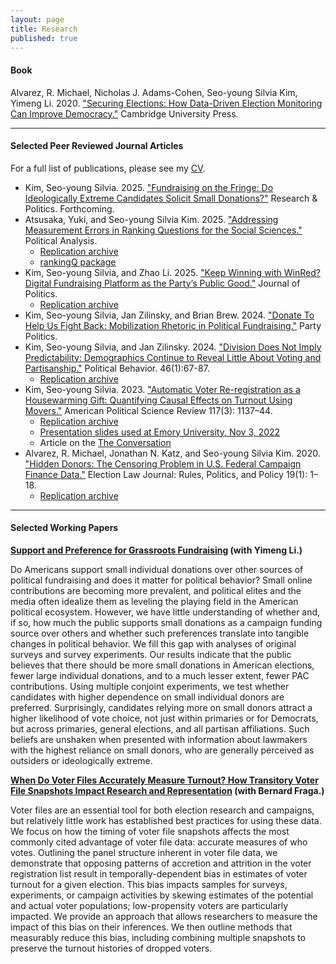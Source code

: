 ```yaml
---
layout: page
title: Research
published: true
---
```


#### Book

Alvarez, R. Michael, Nicholas J. Adams-Cohen, Seo-young Silvia Kim, Yimeng Li. 2020. ["Securing Elections: How Data-Driven Election Monitoring Can Improve Democracy."](https://www.cambridge.org/core/elements/securing-american-elections/44DB59AB97CD8538ABCC6AD0AD00CCF4) Cambridge University Press.

--------------------------------------

#### Selected Peer Reviewed Journal Articles

For a full list of publications, please see my [CV](https://sysilviakim.com/cv/).

- Kim, Seo-young Silvia. 2025. ["Fundraising on the Fringe: Do Ideologically Extreme Candidates Solicit Small Donations?"](https://osf.io/preprints/socarxiv/s537q_v1) Research & Politics. Forthcoming.
- Atsusaka, Yuki, and Seo-young Silvia Kim. 2025. ["Addressing Measurement Errors in Ranking Questions for the Social Sciences."](https://doi.org/10.1017/pan.2024.33) Political Analysis.
    - [Replication archive](https://doi.org/10.7910/DVN/UCTXEF)
    - [rankingQ package](https://github.com/sysilviakim/rankingQ)
- Kim, Seo-young Silvia, and Zhao Li. 2025. ["Keep Winning with WinRed? Digital Fundraising Platform as the Party’s Public Good."](https://doi.org/10.1086/735435) Journal of Politics.
    - [Replication archive](https://doi.org/10.7910/DVN/742910) 
- Kim, Seo-young Silvia, Jan Zilinsky, and Brian Brew. 2024. ["Donate To Help Us Fight Back: Mobilization Rhetoric in Political Fundraising."](https://journals.sagepub.com/doi/10.1177/13540688241235901) Party Politics.
- Kim, Seo-young Silvia, and Jan Zilinsky. 2024. ["Division Does Not Imply Predictability: Demographics Continue to Reveal Little About Voting and Partisanship."](https://link.springer.com/article/10.1007/s11109-022-09816-z) Political Behavior. 46(1):67-87.
    - [Replication archive](https://github.com/sysilviakim/surveyML)
- Kim, Seo-young Silvia. 2023. ["Automatic Voter Re-registration as a Housewarming Gift: Quantifying Causal Effects on Turnout Using Movers."](https://doi.org/10.1017/S0003055422000983) American Political Science Review 117(3): 1137–44.
    - [Replication archive](https://doi.org/10.7910/DVN/ILKRK2) 
    - [Presentation slides used at Emory University, Nov 3, 2022](https://www.dropbox.com/scl/fi/vp6ow58dg6gx7izct0b53/emory-slides.pdf?rlkey=p1mwkz56pc3ck2cvprzu79i7u&raw=1)
    - Article on the [The Conversation](https://theconversation.com/automatic-voter-reregistration-can-substantially-boost-turnout-193492)
- Alvarez, R. Michael, Jonathan N. Katz, and Seo-young Silvia Kim. 2020. ["Hidden Donors: The Censoring Problem in U.S. Federal Campaign Finance Data."](https://www.liebertpub.com/doi/full/10.1089/elj.2019.0593) Election Law Journal: Rules, Politics, and Policy 19(1): 1–18.
    - [Replication archive](https://github.com/sysilviakim/turnout2016)

--------------------------------------

#### Selected Working Papers

**[Support and Preference for Grassroots Fundraising](https://osf.io/preprints/socarxiv/dzbhq_v1) (with Yimeng Li.) <br/>**

Do Americans support small individual donations over other sources of political fundraising and does it matter for political behavior? Small online contributions are becoming more prevalent, and political elites and the media often idealize them as leveling the playing field in the American political ecosystem. However, we have little understanding of whether and, if so, how much the public supports small donations as a campaign funding source over others and whether such preferences translate into tangible changes in political behavior. We fill this gap with analyses of original surveys and survey experiments. Our results indicate that the public believes that there should be more small donations in American elections, fewer large individual donations, and to a much lesser extent, fewer PAC contributions. Using multiple conjoint experiments, we test whether candidates with higher dependence on small individual donors are preferred. Surprisingly, candidates relying more on small donors attract a higher likelihood of vote choice, not just within primaries or for Democrats, but across primaries, general elections, and all partisan affiliations. Such beliefs are unshaken when presented with information about lawmakers with the highest reliance on small donors, who are generally perceived as outsiders or ideologically extreme.

**[When Do Voter Files Accurately Measure Turnout? How Transitory Voter File Snapshots Impact Research and Representation](https://doi.org/10.33774/apsa-2022-qr0gd) (with Bernard Fraga.) <br/>** 

Voter files are an essential tool for both election research and campaigns, but relatively little work has established best practices for using these data. We focus on how the timing of voter file snapshots affects the most commonly cited advantage of voter file data: accurate measures of who votes. Outlining the panel structure inherent in voter file data, we demonstrate that opposing patterns of accretion and attrition in the voter registration list result in temporally-dependent bias in estimates of voter turnout for a given election. This bias impacts samples for surveys, experiments, or campaign activities by skewing estimates of the potential and actual voter populations; low-propensity voters are particularly impacted. We provide an approach that allows researchers to measure the impact of this bias on their inferences. We then outline methods that measurably reduce this bias, including combining multiple snapshots to preserve the turnout histories of dropped voters.
